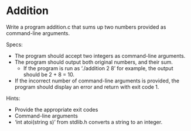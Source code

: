 # Addition

Write a program addition.c that sums up two numbers provided as command-line arguments.

Specs:
- The program should accept two integers as command-line arguments.
- The program should output both original numbers, and their sum.
    - If the program is run as ‘./addition 2 8’ for example, the output should be 2 + 8 = 10.
- If the incorrect number of command-line arguments is provided, the program should display an error and return with exit code 1.

Hints:
- Provide the appropriate exit codes
- Command-line arguments
- ‘int atoi(string s)’ from stdlib.h converts a string to an integer.
